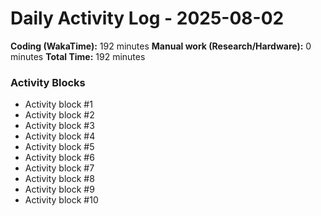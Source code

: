 # Daily Activity Log - 2025-08-02

**Coding (WakaTime):** 192 minutes
**Manual work (Research/Hardware):** 0 minutes
**Total Time:** 192 minutes

### Activity Blocks
- Activity block #1
- Activity block #2
- Activity block #3
- Activity block #4
- Activity block #5
- Activity block #6
- Activity block #7
- Activity block #8
- Activity block #9
- Activity block #10
